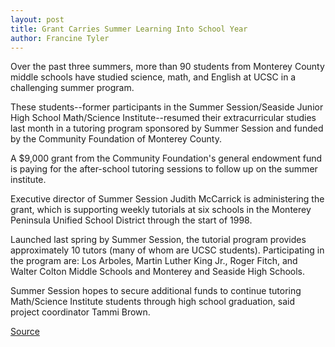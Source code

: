 ```yaml
---
layout: post
title: Grant Carries Summer Learning Into School Year
author: Francine Tyler
---	
```


Over the past three summers, more than 90 students from Monterey County middle schools have studied science, math, and English at UCSC in a challenging summer program.

These students--former participants in the Summer Session/Seaside Junior High School Math/Science Institute--resumed their extracurricular studies last month in a tutoring program sponsored by Summer Session and funded by the Community Foundation of Monterey County.

A $9,000 grant from the Community Foundation's general endowment fund is paying for the after-school tutoring sessions to follow up on the summer institute.

Executive director of Summer Session Judith McCarrick is administering the grant, which is supporting weekly tutorials at six schools in the Monterey Peninsula Unified School District through the start of 1998.

Launched last spring by Summer Session, the tutorial program provides approximately 10 tutors (many of whom are UCSC students). Participating in the program are: Los Arboles, Martin Luther King Jr., Roger Fitch, and Walter Colton Middle Schools and Monterey and Seaside High Schools.

Summer Session hopes to secure additional funds to continue tutoring Math/Science Institute students through high school graduation, said project coordinator Tammi Brown.

[Source](http://www1.ucsc.edu/oncampus/currents/97-11-10/seaside.htm "Permalink to Summer Session/Seaside tutoring program: 11-10-97")
